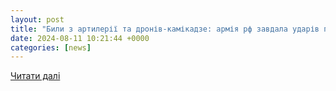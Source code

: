 ```yaml
---
layout: post
title: "Били з артилерії та дронів-камікадзе: армія рф завдала ударів по Нікопольщині, пошкоджено з десяток сонячних панелей"
date: 2024-08-11 10:21:44 +0000
categories: [news]
---
```


[Читати далі](https://dp.informator.ua/uk/bili-z-artileriji-ta-droniv-kamikadze-armiya-rf-zavdala-udariv-po-nikopolshchini-poshkodzheno-z-desyatok-sonyachnih-paneley)

